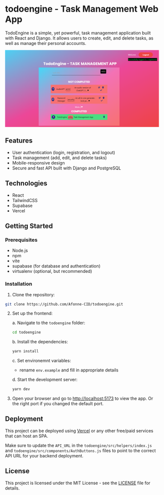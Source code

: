 # todoengine - Task Management Web App

TodoEngine is a simple, yet powerful, task management application built with React and Django. It allows users to create, edit, and delete tasks, as well as manage their personal accounts.

![todoengine Screenshot](./screenshot.PNG)

## Features

- User authentication (login, registration, and logout)
- Task management (add, edit, and delete tasks)
- Mobile-responsive design
- Secure and fast API built with Django and PostgreSQL

## Technologies

- React
- TailwindCSS
- Supabase
- Vercel

## Getting Started

### Prerequisites

- Node.js
- npm
- vite
- supabase (for database and authentication)
- virtualenv (optional, but recommended)

### Installation

1. Clone the repository:
```bash
git clone https://github.com/Afonne-CID/todoengine.git
```

2. Set up the frontend:

   a. Navigate to the `todoengine` folder:
   ```bash
   cd todoengine
   ```

   b. Install the dependencies:
   ```bash
   yarn install
   ```

   c. Set environemnt variables:
      - rename `env.example` and fill in appropriate details

   d. Start the development server:
   ```bash
   yarn dev
   ```

3. Open your browser and go to [http://localhost:5173](http://localhost:5173) to view the app. Or the right port if you changed the default port.

## Deployment

This project can be deployed using [Vercel](https://vercel.com) or any other free/paid services that can host an SPA.

Make sure to update the `API_URL` in the `todoengine/src/helpers/index.js` and `todoengine/src/components/AuthButtons.js` files to point to the correct API URL for your backend deployment.

## License

This project is licensed under the MIT License - see the [LICENSE](LICENSE) file for details.